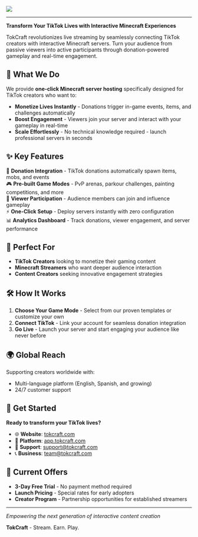 <img src="https://tokcraft.com/logo.svg"> <!-- -->
___
**Transform Your TikTok Lives with Interactive Minecraft Experiences**

TokCraft revolutionizes live streaming by seamlessly connecting TikTok creators with interactive Minecraft servers. Turn your audience from passive viewers into active participants through donation-powered gameplay and real-time engagement.

## 🚀 What We Do

We provide **one-click Minecraft server hosting** specifically designed for TikTok creators who want to:

- **Monetize Lives Instantly** - Donations trigger in-game events, items, and challenges automatically
- **Boost Engagement** - Viewers join your server and interact with your gameplay in real-time  
- **Scale Effortlessly** - No technical knowledge required - launch professional servers in seconds

## ✨ Key Features

🎯 **Donation Integration** - TikTok donations automatically spawn items, mobs, and events  
🎮 **Pre-built Game Modes** - PvP arenas, parkour challenges, painting competitions, and more  
👥 **Viewer Participation** - Audience members can join and influence gameplay  
⚡ **One-Click Setup** - Deploy servers instantly with zero configuration  
📊 **Analytics Dashboard** - Track donations, viewer engagement, and server performance  

## 🎯 Perfect For

- **TikTok Creators** looking to monetize their gaming content
- **Minecraft Streamers** who want deeper audience interaction
- **Content Creators** seeking innovative engagement strategies

## 🛠️ How It Works

1. **Choose Your Game Mode** - Select from our proven templates or customize your own
2. **Connect TikTok** - Link your account for seamless donation integration  
3. **Go Live** - Launch your server and start engaging your audience like never before

## 🌍 Global Reach

Supporting creators worldwide with:
- Multi-language platform (English, Spanish, and growing)
- 24/7 customer support
  
## 🔗 Get Started

**Ready to transform your TikTok lives?**

- 🌐 **Website**: [tokcraft.com](https://tokcraft.com)
- 📱 **Platform**: [app.tokcraft.com](https://app.tokcraft.com)
- 💬 **Support**: support@tokcraft.com
- 📞 **Business**: team@tokcraft.com

## 🚀 Current Offers

- **3-Day Free Trial** - No payment method required
- **Launch Pricing** - Special rates for early adopters
- **Creator Program** - Partnership opportunities for established streamers

---

*Empowering the next generation of interactive content creation*

**TokCraft** - Stream. Earn. Play.
